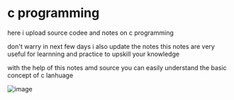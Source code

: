 # c programming
 
 here i upload source codee and notes on c programming 
      
      
      
don't warry in next few days i also update the notes 
 this notes are very useful for learnning and practice to upskill your knowledge
       
 with the help of this notes amd source you can easily understand the basic concept of c lanhuage
 
 ![image](https://user-images.githubusercontent.com/93949960/174485618-8b433b31-6a3a-44a5-b64b-4d2d72803d94.png)
